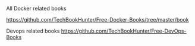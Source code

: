 All Docker related books 

https://github.com/TechBookHunter/Free-Docker-Books/tree/master/book

Devops related books
https://github.com/TechBookHunter/Free-DevOps-Books
